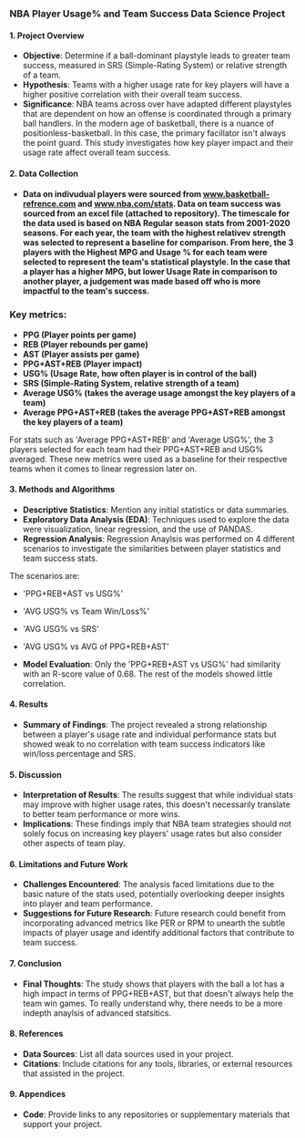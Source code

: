 ### NBA Player Usage% and Team Success Data Science Project

#### 1. Project Overview
   - **Objective**: Determine if a ball-dominant playstyle leads to greater team success, measured in SRS (Simple-Rating System) or relative strength of a team.
   - **Hypothesis**:  Teams with a higher usage rate for key players will have a higher positive correlation with their overall team success.
   - **Significance**: NBA teams across over have adapted different playstyles that are dependent on how an offense is coordinated through a primary ball handlers. In the modern age of basketball, there is a nuance of positionless-basketball. In this case, the primary facillator isn't always the point guard. This study investigates how key player impact and their usage rate affect overall team success.

#### 2. Data Collection
   - #### Data on indivudual players were sourced from www.basketball-refrence.com and www.nba.com/stats. Data on team success was sourced from an excel file (attached to repository). The timescale for the data used is based on NBA Regular season stats from 2001-2020 seasons. For each year, the team with the highest relativev strength was selected to represent a baseline for comparison. From here, the 3 players with the Highest MPG and Usage % for each team were selected to represent the team's statistical playstyle. In the case that a player has a higher MPG, but lower Usage Rate in comparison to another player, a judgement was made based off who is more impactful to the team's success.

### Key metrics:

- **PPG (Player points per game)**
- **REB (Player rebounds per game)**
- **AST (Player assists per game)**
- **PPG+AST+REB (Player impact)**
- **USG% (Usage Rate, how often player is in control of the ball)**
- **SRS (Simple-Rating System, relative strength of a team)**
- **Average USG% (takes the average usage amongst the key players of a team)**
- **Average PPG+AST+REB (takes the average PPG+AST+REB amongst the key players of a team)**

For stats such as 'Average PPG+AST+REB' and 'Average USG%', the 3 players selected for each team had their PPG+AST+REB and USG% averaged. These new metrics were used as a baseline for their respective teams when it comes to linear regression later on.

#### 3. Methods and Algorithms
   - **Descriptive Statistics**: Mention any initial statistics or data summaries.
   - **Exploratory Data Analysis (EDA)**: Techniques used to explore the data were visualization, linear regression, and the use of PANDAS.
   - **Regression Analysis**: Regression Anaylsis was performed on 4 different scenarios to investigate the similarities between player statistics and team success stats.

The scenarios are:
   - 'PPG+REB+AST vs USG%'
   - 'AVG USG% vs Team Win/Loss%'
   - 'AVG USG% vs SRS'
   - 'AVG USG% vs AVG of PPG+REB+AST'
     
   - **Model Evaluation**: Only the 'PPG+REB+AST vs USG%' had similarity with an R-score value of 0.68. The rest of the models showed little correlation.

#### 4. Results
   - **Summary of Findings**: The project revealed a strong relationship between a player's usage rate and individual performance stats but showed weak to no correlation with team success indicators like win/loss percentage and SRS.

#### 5. Discussion
   - **Interpretation of Results**: The results suggest that while individual stats may improve with higher usage rates, this doesn't necessarily translate to better team performance or more wins.
   - **Implications**: These findings imply that NBA team strategies should not solely focus on increasing key players' usage rates but also consider other aspects of team play.

#### 6. Limitations and Future Work
   - **Challenges Encountered**: The analysis faced limitations due to the basic nature of the stats used, potentially overlooking deeper insights into player and team performance.
   - **Suggestions for Future Research**: Future research could benefit from incorporating advanced metrics like PER or RPM to unearth the subtle impacts of player usage and identify additional factors that contribute to team success.

#### 7. Conclusion
   - **Final Thoughts**: The study shows that players with the ball a lot has a high impact in terms of PPG+REB+AST, but that doesn't always help the team win games. To really understand why, there needs to be a more indepth anaylsis of advanced statsitics.

#### 8. References
   - **Data Sources**: List all data sources used in your project.
   - **Citations**: Include citations for any tools, libraries, or external resources that assisted in the project.

#### 9. Appendices
   - **Code**: Provide links to any repositories or supplementary materials that support your project.


